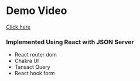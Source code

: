 <h1>Demo Video</h1>
<a href="https://drive.google.com/file/d/1BC8bEh3pfwYjOP-UbHzVU7yYwgYADP6I/view?usp=drivesdk" target="_blank">Click here</a>

<h3>Implemented Using React with JSON Server</h3>
<ul>
  <li>React router dom</li>
  <li>Chakra UI</li>
  <li>Tansact Query</li>
  <li>React hook form</li>
  
  
</ul>



